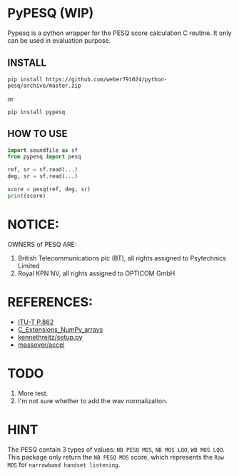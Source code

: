 # PyPESQ (WIP)
Pypesq is a python wrapper for the PESQ score calculation C routine. It only can be used in evaluation purpose.

## INSTALL
```
pip install https://github.com/weber791024/python-pesq/archive/master.zip
```
or
```
pip install pypesq
```

## HOW TO USE
```python
import soundfile as sf
from pypesq import pesq

ref, sr = sf.read(...)
deg, sr = sf.read(...)

score = pesq(ref, deg, sr)
print(score)
```

# NOTICE:
OWNERS of PESQ ARE:
1.	British Telecommunications plc (BT), all rights assigned to Psytechnics Limited
2.	Royal KPN NV, all rights assigned to OPTICOM GmbH

# REFERENCES:
* [ITU-T P.862](https://www.itu.int/rec/T-REC-P.862/en)
* [C_Extensions_NumPy_arrays](https://scipy-cookbook.readthedocs.io/items/C_Extensions_NumPy_arrays.html)
* [kennethreitz/setup.py](https://github.com/kennethreitz/setup.py)
* [massover/accel](https://github.com/massover/accel)

#  TODO
1. More test.
2. I'm not sure whether to add the wav normalization.

# HINT
The PESQ contain 3 types of values: `NB PESQ MOS`, `NB MOS LQO`, `WB MOS LQO`.
This package only return the `NB PESQ MOS` score, which represents the `Raw MOS` for `narrowband handset listening`.
